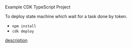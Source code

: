 Example CDK TypeScript Project

To deploy state machine which wait for a task done by token.

* `npm install`
* `cdk deploy`

[description](https://note.figmentresearch.com/aws/cdkstepfunctions-tasktoken)